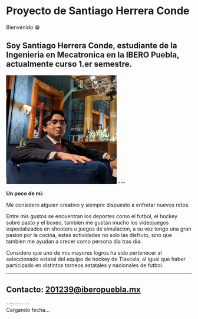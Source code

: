 # **Proyecto de Santiago Herrera Conde**

Bienvenido  😁

Soy **Santiago Herrera Conde**, estudiante de la Ingenieria en Mecatronica en la **IBERO Puebla**, actualmente curso 1.er semestre.
---
<html lang="es">
<head>
  <meta charset="UTF-8">
  <title>Imagen en HTML</title>
</head>
<body>

  <img src="https://github.com/lesantiagohc-max/Santi_repositorio/blob/main/docs/recursos/imgs/imagen%20pagina%20meca.jpg" alt="Descripción de la imagen" width="300">

</body>
</html>
---

**Un poco de mi:**

Me considero alguien creativo y siempre dispuesto a enfretar nuevos retos.

Entre mis gustos se encuentran los deportes como el futbol, el hockey sobre pasto y el boxeo, tambien me gustan mucho los videojuegos especializados en shooters u juegos de simulacion, a su vez tengo una gran pasion por la cocina, estas actividades no solo las disfruto, sino que tambien me ayudan a crecer como persona dia tras dia.

Considero que uno de mis mayores logros ha sido pertenecer al seleccionado estatal del equipo de hockey de Tlaxcala, al igual que haber participado en distintos torneos estatales y nacionales de futbol.

---
Contacto: 201239@iberopuebla.mx
---

<html lang="es">
<head>
<meta charset="UTF-8">
<meta name="viewport" content="width=device-width, initial-scale=1.0">
<title>Reloj Digital Moderno 12h — Ciudad de México</title>
<style>

  .reloj {
    background: rgba(0,0,0,0.4); /* fondo semi-transparente */
    backdrop-filter: blur(10px);
    padding: 40px 60px;
    border-radius: 20px;
    text-align: center;
    box-shadow: 0 8px 25px rgba(0,0,0,0.6);
    color: #fff;
    min-width: 280px;
  }

  .hora {
    font-size: 60px;
    font-weight: 700;
    letter-spacing: 2px;
    margin-bottom: 15px;
  }

  .fecha {
    font-size: 18px;
    color: #cfd8dc;
    text-transform: capitalize;
  }

  @media(max-width: 400px){
    .reloj {
      padding: 30px 40px;
    }
    .hora { font-size: 45px; }
    .fecha { font-size: 16px; }
  }
</style>
</head>
<body>

<div class="reloj">
  <div id="hora" class="hora">--:--:-- --</div>
  <div id="fecha" class="fecha">Cargando fecha...</div>
</div>

<script>
const TIMEZONE = 'America/Mexico_City';

function actualizarReloj() {
  const ahora = new Date();

  // Hora en formato 12h con AM/PM
  const horaStr = new Intl.DateTimeFormat('es-MX', {
    timeZone: TIMEZONE,
    hour: '2-digit',
    minute: '2-digit',
    second: '2-digit',
    hour12: true
  }).format(ahora);

  // Fecha completa en español
  const fechaStr = new Intl.DateTimeFormat('es-MX', {
    timeZone: TIMEZONE,
    weekday: 'long',
    day: 'numeric',
    month: 'long',
    year: 'numeric'
  }).format(ahora);

  document.getElementById('hora').textContent = horaStr;
  document.getElementById('fecha').textContent = fechaStr;
}

// Ejecutar al cargar y actualizar cada segundo
actualizarReloj();
setInterval(actualizarReloj, 1000);
</script>

</body>
</html>